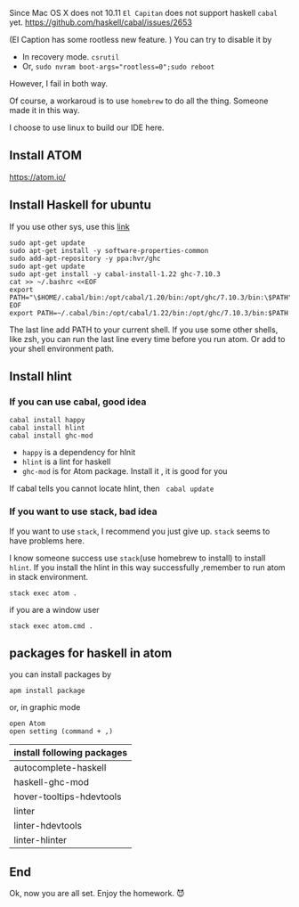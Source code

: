 Since Mac OS X does not 10.11 `El Capitan`  does not support haskell `cabal` yet. https://github.com/haskell/cabal/issues/2653

(EI Caption has some rootless new feature. )
You can try to disable it by

- In recovery mode. `csrutil`
- Or, `sudo nvram boot-args="rootless=0";sudo reboot`

However, I fail in both way.

Of course, a workaroud is to use `homebrew` to do all the thing. Someone made it in this way.


I choose to use linux to build our IDE here.

## Install ATOM
https://atom.io/

##  Install Haskell for ubuntu
If you use other sys, use this [link](https://www.haskell.org/downloads)
```
sudo apt-get update
sudo apt-get install -y software-properties-common
sudo add-apt-repository -y ppa:hvr/ghc
sudo apt-get update
sudo apt-get install -y cabal-install-1.22 ghc-7.10.3
cat >> ~/.bashrc <<EOF
export PATH="\$HOME/.cabal/bin:/opt/cabal/1.20/bin:/opt/ghc/7.10.3/bin:\$PATH"
EOF
export PATH=~/.cabal/bin:/opt/cabal/1.22/bin:/opt/ghc/7.10.3/bin:$PATH
```

The last line add PATH to your current shell. If you use some other shells, like zsh, you can run the last line every time before you run atom. Or add to your shell environment path.

## Install hlint
### If you can use cabal, good idea
```
cabal install happy
cabal install hlint
cabal install ghc-mod
```
- `happy`  is a dependency for hlnit
- `hlint` is a lint for haskell
- `ghc-mod` is for Atom package. Install it , it is good for you

If cabal tells you cannot locate hlint, then `  cabal update `

### If you want to use stack, bad idea
If you want to use ` stack `, I recommend you just give up.  `stack` seems to have problems here.

 I know someone success use `stack`(use homebrew to install) to install `hlint`. If you install the hlint in this way successfully ,remember to run atom in stack environment.
```
stack exec atom .
```
if you are a window user
```
stack exec atom.cmd .
```

## packages for haskell in atom
you can install packages by
```
apm install package
```
or, in graphic mode
```
open Atom
open setting (command + ,)
```
| install following packages |
|:---------------------------|
| autocomplete-haskell       |
| haskell-ghc-mod            |
| hover-tooltips-hdevtools   |
| linter                     |
| linter-hdevtools           |
| linter-hlinter             |

## End
Ok, now you are all set. Enjoy the homework. :smiling_imp:
